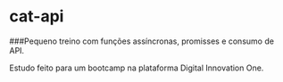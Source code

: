# cat-api

###Pequeno treino com funções assíncronas, promisses e consumo de API.

Estudo feito para um bootcamp na plataforma Digital Innovation One.
